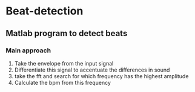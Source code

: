 # Beat-detection
## Matlab program to detect beats
### Main approach
1. Take the envelope from the input signal
2. Differentiate this signal to accentuate the differences in sound
3. take the fft and search for which frequency has the highest amplitude
4. Calculate the bpm from this frequency
